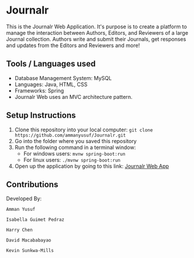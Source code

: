# Journalr

This is the Journalr Web Application.  It's purpose is to create a platform to manage the interaction between Authors, Editors, and Reviewers of a large Journal collection.  Authors write and submit their Journals, get responses and updates from the Editors and Reviewers and more!

## Tools / Languages used
* Database Management System: MySQL
* Languages: Java, HTML, CSS
* Frameworks: Spring 
* Journalr Web uses an MVC architecture pattern. 

## Setup Instructions
1. Clone this repository into your local computer: `git clone https://github.com/ammanyusuf/Journalr.git`
2. Go into the folder where you saved this repository
3. Run the following command in a terminal window:
   - For windows users: `mvnw spring-boot:run`
   - For linux users: `./mvnw spring-boot:run`
4. Open up the application by going to this link:  [Journalr Web App](http://localhost:8080/login)

## Contributions

Developed By:

	Amman Yusuf

	Isabella Guimet Pedraz

	Harry Chen

	David Macababayao

	Kevin Sunkwa-Mills

